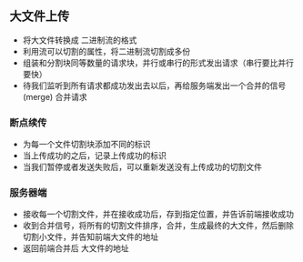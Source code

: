 ## 大文件上传

* 将大文件转换成 二进制流的格式
* 利用流可以切割的属性，将二进制流切割成多份
* 组装和分割块同等数量的请求块，并行或串行的形式发出请求（串行要比并行要快）
* 待我们监听到所有请求都成功发出去以后，再给服务端发出一个合并的信号 (merge) 合并请求

### 断点续传
* 为每一个文件切割块添加不同的标识
* 当上传成功的之后，记录上传成功的标识
* 当我们暂停或者发送失败后，可以重新发送没有上传成功的切割文件

### 服务器端
* 接收每一个切割文件，并在接收成功后，存到指定位置，并告诉前端接收成功
* 收到合并信号，将所有的切割文件排序，合并，生成最终的大文件，然后删除切割小文件，并告知前端大文件的地址
* 返回前端合并后 大文件的地址

